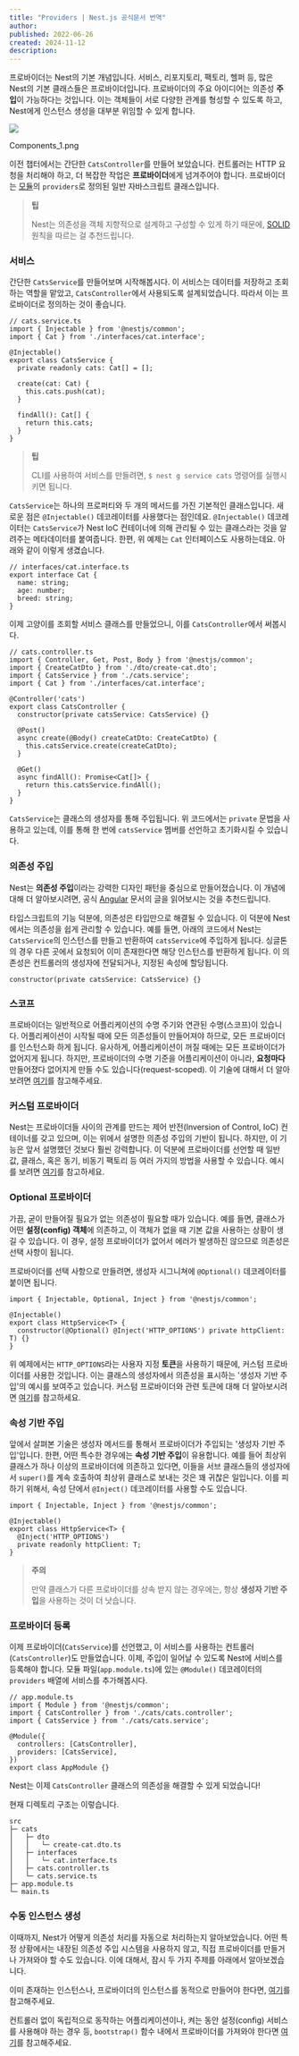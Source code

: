 ```yaml
---
title: "Providers | Nest.js 공식문서 번역"
author:
published: 2022-06-26
created: 2024-11-12
description:
---
```


프로바이더는 Nest의 기본 개념입니다. 서비스, 리포지토리, 팩토리, 헬퍼 등, 많은 Nest의 기본 클래스들은 프로바이더입니다. 프로바이더의 주요 아이디어는 의존성 **주입**이 가능하다는 것입니다. 이는 객체들이 서로 다양한 관계를 형성할 수 있도록 하고, Nest에게 인스턴스 생성을 대부분 위임할 수 있게 합니다.

![](https://doralife12.gitbook.io/~gitbook/image?url=https%3A%2F%2Fdocs.nestjs.com%2Fassets%2FComponents_1.png&width=768&dpr=4&quality=100&sign=563b7167&sv=1)

Components\_1.png

이전 챕터에서는 간단한 `CatsController`를 만들어 보았습니다. 컨트롤러는 HTTP 요청을 처리해야 하고, 더 복잡한 작업은 **프로바이더**에게 넘겨주어야 합니다. 프로바이더는 [모듈](https://docs.nestjs.com/modules)의 `providers`로 정의된 일반 자바스크립트 클래스입니다.

> **팁**
> 
> Nest는 의존성을 객체 지향적으로 설계하고 구성할 수 있게 하기 때문에, [SOLID](https://docs.nestjs.com/modules) 원칙을 따르는 걸 추천드립니다.

### 서비스

간단한 `CatsService`를 만들어보며 시작해봅시다. 이 서비스는 데이터를 저장하고 조회하는 역할을 맡았고, `CatsController`에서 사용되도록 설계되었습니다. 따라서 이는 프로바이더로 정의하는 것이 좋습니다.

```
// cats.service.ts
import { Injectable } from '@nestjs/common';
import { Cat } from './interfaces/cat.interface';

@Injectable()
export class CatsService {
  private readonly cats: Cat[] = [];

  create(cat: Cat) {
    this.cats.push(cat);
  }

  findAll(): Cat[] {
    return this.cats;
  }
}
```

> **팁**
> 
> CLI를 사용하여 서비스를 만들려면, `$ nest g service cats` 명령어를 실행시키면 됩니다.

`CatsService`는 하나의 프로퍼티와 두 개의 메서드를 가진 기본적인 클래스입니다. 새로운 점은 `@Injectable()` 데코레이터를 사용했다는 점인데요. `@Injectable()` 데코레이터는 `CatsService`가 Nest IoC 컨테이너에 의해 관리될 수 있는 클래스라는 것을 알려주는 메타데이터를 붙여줍니다. 한편, 위 예제는 `Cat` 인터페이스도 사용하는데요. 아래와 같이 이렇게 생겼습니다.

```
// interfaces/cat.interface.ts
export interface Cat {
  name: string;
  age: number;
  breed: string;
}
```

이제 고양이를 조회할 서비스 클래스를 만들었으니, 이를 `CatsController`에서 써봅시다.

```
// cats.controller.ts
import { Controller, Get, Post, Body } from '@nestjs/common';
import { CreateCatDto } from './dto/create-cat.dto';
import { CatsService } from './cats.service';
import { Cat } from './interfaces/cat.interface';

@Controller('cats')
export class CatsController {
  constructor(private catsService: CatsService) {}

  @Post()
  async create(@Body() createCatDto: CreateCatDto) {
    this.catsService.create(createCatDto);
  }

  @Get()
  async findAll(): Promise<Cat[]> {
    return this.catsService.findAll();
  }
}
```

`CatsService`는 클래스의 생성자를 통해 주입됩니다. 위 코드에서는 `private` 문법을 사용하고 있는데, 이를 통해 한 번에 `catsService` 멤버를 선언하고 초기화시킬 수 있습니다.

### 의존성 주입

Nest는 **의존성 주입**이라는 강력한 디자인 패턴을 중심으로 만들어졌습니다. 이 개념에 대해 더 알아보시려면, 공식 [Angular](https://angular.io/guide/dependency-injection) 문서의 글을 읽어보시는 것을 추천드립니다.

타입스크립트의 기능 덕분에, 의존성은 타입만으로 해결될 수 있습니다. 이 덕분에 Nest에서는 의존성을 쉽게 관리할 수 있습니다. 예를 들면, 아래의 코드에서 Nest는 `CatsService`의 인스턴스를 만들고 반환하여 `catsService`에 주입하게 됩니다. 싱글톤의 경우 다른 곳에서 요청되어 이미 존재한다면 해당 인스턴스를 반환하게 됩니다. 이 의존성은 컨트롤러의 생성자에 전달되거나, 지정된 속성에 할당됩니다.

```
constructor(private catsService: CatsService) {}
```

### 스코프

프로바이더는 일반적으로 어플리케이션의 수명 주기와 연관된 수명(스코프)이 있습니다. 어플리케이션이 시작될 때에 모든 의존성들이 만들어져야 하므로, 모든 프로바이더를 인스턴스화 하게 됩니다. 유사하게, 어플리케이션이 꺼질 때에는 모든 프로바이더가 없어지게 됩니다. 하지만, 프로바이더의 수명 기준을 어플리케이션이 아니라, **요청마다** 만들어졌다 없어지게 만들 수도 있습니다(request-scoped). 이 기술에 대해서 더 알아보려면 [여기](https://docs.nestjs.com/fundamentals/injection-scopes)를 참고해주세요.

### 커스텀 프로바이더

Nest는 프로바이더들 사이의 관계를 만드는 제어 반전(Inversion of Control, IoC) 컨테이너를 갖고 있으며, 이는 위에서 설명한 의존성 주입의 기반이 됩니다. 하지만, 이 기능은 앞서 설명했던 것보다 훨씬 강력합니다. 이 덕분에 프로바이더를 선언할 때 일반 값, 클래스, 혹은 동기, 비동기 팩토리 등 여러 가지의 방법을 사용할 수 있습니다. 예시를 보려면 [여기](https://docs.nestjs.com/fundamentals/dependency-injection)를 참고하세요.

### Optional 프로바이더

가끔, 굳이 만들어질 필요가 없는 의존성이 필요할 때가 있습니다. 예를 들면, 클래스가 어떤 **설정(config) 객체**에 의존하고, 이 객체가 없을 때 기본 값을 사용하는 상황이 생길 수 있습니다. 이 경우, 설정 프로바이더가 없어서 에러가 발생하진 않으므로 의존성은 선택 사항이 됩니다.

프로바이더를 선택 사항으로 만들려면, 생성자 시그니쳐에 `@Optional()` 데코레이터를 붙이면 됩니다.

```
import { Injectable, Optional, Inject } from '@nestjs/common';

@Injectable()
export class HttpService<T> {
  constructor(@Optional() @Inject('HTTP_OPTIONS') private httpClient: T) {}
}
```

위 예제에서는 `HTTP_OPTIONS`라는 사용자 지정 **토큰**을 사용하기 때문에, 커스텀 프로바이더를 사용한 것입니다. 이는 클래스의 생성자에서 의존성을 표시하는 '생성자 기반 주입'의 예시를 보여주고 있습니다. 커스텀 프로바이더와 관련 토큰에 대해 더 알아보시려면 [여기](https://docs.nestjs.com/fundamentals/custom-providers)를 참고하세요.

### 속성 기반 주입

앞에서 살펴본 기술은 생성자 메서드를 통해서 프로바이더가 주입되는 '생성자 기반 주입'입니다. 한편, 어떤 특수한 경우에는 **속성 기반 주입**이 유용합니다. 예를 들어 최상위 클래스가 하나 이상의 프로바이더에 의존하고 있다면, 이들을 서브 클래스들의 생성자에서 `super()`를 계속 호출하여 최상위 클래스로 보내는 것은 꽤 귀찮은 일입니다. 이를 피하기 위해서, 속성 단에서 `@Inject()` 데코레이터를 사용할 수도 있습니다.

```
import { Injectable, Inject } from '@nestjs/common';

@Injectable()
export class HttpService<T> {
  @Inject('HTTP_OPTIONS')
  private readonly httpClient: T;
}
```

> **주의**
> 
> 만약 클래스가 다른 프로바이더를 상속 받지 않는 경우에는, 항상 **생성자 기반 주입**을 사용하는 것이 더 낫습니다.

### 프로바이더 등록

이제 프로바이더(`CatsService`)를 선언했고, 이 서비스를 사용하는 컨트롤러(`CatsController`)도 만들었습니다. 이제, 주입이 일어날 수 있도록 Nest에 서비스를 등록해야 합니다. 모듈 파일(`app.module.ts`)에 있는 `@Module()` 데코레이터의 `providers` 배열에 서비스를 추가해봅시다.

```
// app.module.ts
import { Module } from '@nestjs/common';
import { CatsController } from './cats/cats.controller';
import { CatsService } from './cats/cats.service';

@Module({
  controllers: [CatsController],
  providers: [CatsService],
})
export class AppModule {}
```

Nest는 이제 `CatsController` 클래스의 의존성을 해결할 수 있게 되었습니다!

현재 디렉토리 구조는 이렇습니다.

```
src
├─ cats
│   ├─ dto
│   │   └─ create-cat.dto.ts
│   ├─ interfaces
│   │   └─ cat.interface.ts
│   ├─ cats.controller.ts
│   └─ cats.service.ts
├─ app.module.ts
└─ main.ts
```

### 수동 인스턴스 생성

이때까지, Nest가 어떻게 의존성 처리를 자동으로 처리하는지 알아보았습니다. 어떤 특정 상황에서는 내장된 의존성 주입 시스템을 사용하지 않고, 직접 프로바이더를 만들거나 가져와야 할 수도 있습니다. 이에 대해서, 잠시 두 가지 주제를 아래에서 알아보겠습니다.

이미 존재하는 인스턴스나, 프로바이더의 인스턴스를 동적으로 만들어야 한다면, [여기](https://docs.nestjs.com/fundamentals/module-ref)를 참고해주세요.

컨트롤러 없이 독립적으로 동작하는 어플리케이션이나, 켜는 동안 설정(config) 서비스를 사용해야 하는 경우 등, `bootstrap()` 함수 내에서 프로바이더를 가져와야 한다면 [여기](https://docs.nestjs.com/standalone-applications)를 참고해주세요.

